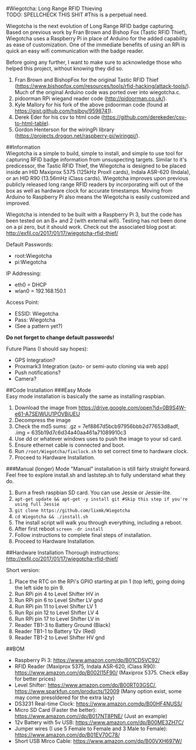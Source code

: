 #Wiegotcha: Long Range RFID Thieving  
TODO: SPELLCHECK THIS SHIT #This is a perpetual need.  
  
Wiegotcha is the next evolution of Long Range RFID badge capturing. Based on previous work by Fran Brown and Bishop Fox (Tastic RFID Thief), Wiegotcha uses a Raspberry Pi in place of Arduino for the added capability as ease of customization. One of the immediate benefits of using an RPi is quick an easy wifi communication with the badge reader.  
  
Before going any further, I want to make sure to acknowledge those who helped this project, without knowing they did so.  
1. Fran Brown and BishopFox for the original Tastic RFID Thief (https://www.bishopfox.com/resources/tools/rfid-hacking/attack-tools/). Much of the original Arduino code was ported over into wiegotcha.c.  
2. pidoorman RPi wiegand reader code (http://pidoorman.co.uk/).  
3. Kyle Mallory for his fork of the above pidoorman code (found at https://gist.github.com/hsiboy/9598741).  
4. Derek Eder for his csv to html code (https://github.com/derekeder/csv-to-html-table).  
5. Gordon Henterson for the wiringPi library (https://projects.drogon.net/raspberry-pi/wiringpi/).  
  
##Information  
Wiegotcha is a simple to build, simple to install, and simple to use tool for capturing RFID badge information from unsuspecting targets. Similar to it's predicessor, the Tastic RFID Thief, the Wiegotcha is designed to be placed inside an HID Maxiprox 5375 (125kHz ProxII cards), Indala ASR-620 (Indala), or an HID R90 (13.56mHz iClass cards). Wiegotcha improves upon previous publicly released long range RFID readers by incorporating wifi out of the box as well as hardware clock for accurate timestamps. Moving from Arduino to Raspberry Pi also means the Wiegotcha is easily customized and improved.  
  
Wiegotcha is intended to be built with a Raspberry Pi 3, but the code has been tested on an B+ and 2 (with external wifi). Testing has not been done on a pi zero, but it should work. Check out the associated blog post at: http://exfil.co/2017/01/17/wiegotcha-rfid-thief/  
  
Default Passwords:  
* root:Wiegotcha  
* pi:Wiegotcha  
  
IP Addressing:  
* eth0 = DHCP  
* wlan0 = 192.168.150.1  
  
Access Point:  
* ESSID: Wiegotcha  
* Pass: Wiegotcha  
* (See a pattern yet?)  
  
**Do not forget to change default passwords!**  
  
Future Plans (I should say hopes):  
* GPS Integration?  
* Proxmark3 Integration (auto- or semi-auto cloning via web app)  
* Push notifications?  
* Camera?    
  
##Code Installation
###Easy Mode  
Easy mode installation is basically the same as installing raspbian.  
1. Download the image from https://drive.google.com/open?id=0B9S4W-e61-A7SElWUU1POVBiUEU  
2. Decompress the image   
3. Check the md5 sums: .gz = 7ef8867d5bcb97956bbb2d77653d8adf, .img = 635b19d7c6d34a40aa461a71089910c3  
4. Use dd or whatever windows uses to push the image to your sd card.  
5. Ensure ethernet cable is connected and boot.  
6. Run `/root/Wiegotcha/fixclock.sh` to set correct time to hardware clock.  
7. Proceed to Hardware Installation. 
  
###Manual (longer) Mode
"Manual" installation is still fairly straight forward. Feel free to explore install.sh and laststep.sh to fully understand what they do.  
1. Burn a fresh raspbian SD card. You can use Jessie or Jessie-lite.  
2. `apt-get update && apt-get -y install git #Skip this step if you're using full Jessie`  
3. `git clone https://github.com/lixmk/Wiegotcha`  
4. `cd Wiegotcha && ./install.sh`  
5. The install script will walk you through everything, including a reboot.  
6. After first reboot `screen -dr install`  
7. Follow instructions to complete final steps of installation.  
8. Proceed to Hardware Installation.  
  
##Hardware Installation
Thorough instructions: http://exfil.co/2017/01/17/wiegotcha-rfid-thief/

Short version:  
1. Place the RTC on the RPi's GPIO starting at pin 1 (top left), going doing the left side to pin 9.  
2. Run RPi pin 4 to Level Shifter HV in    
3. Run RPi pin 6 to Level Shifter LV gnd  
4. Run RPi pin 11 to Level Shifter LV 1  
5. Run Rpi pin 12 to Level Shifter LV 4  
6. Run RPi pin 17 to Level Shifter LV in  
7. Reader TB1-3 to Battery Ground (Black)  
8. Reader TB1-1 to Battery 12v (Red)  
9. Reader TB1-2 to Level Shifter HV gnd


##BOM
* Raspberry Pi 3: https://www.amazon.com/dp/B01CD5VC92/  
* RFID Reader (Maxiprox 5375, Indala ASR-620, iClass R90): https://www.amazon.com/dp/B002I15F90/ (Maxiprox 5375. Check eBay for better prices)  
* Level Shifter: https://www.amazon.com/dp/B00RT03GSC/, https://www.sparkfun.com/products/12009 (Many option exist, some may come presoldered for the extra lazy)  
* DS3231 Real-time Clock: https://www.amazon.comdp/B00HF4NUSS/  
* Micro SD Card (Faster the better): https://www.amazon.com//dp/B017NT8PNE/ (Just an example)  
* 12v Battery with 5v USB: https://www.amazon.com/dp/B00ME3ZH7C/  
* Jumper wires (I use 5 Female to Female and 3 Male to Female): https://www.amazon.com/dp/B01EV70C78/  
* Short USB Mirco Cable: https://www.amazon.com/dp/B00VXH697W/  

